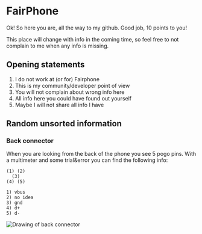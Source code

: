 # FairPhone

Ok! So here you are, all the way to my github. Good job, 10 points to you!

This place will change with info in the coming time, so feel free to not complain to me when any info is missing.

## Opening statements

1. I do not work at (or for) Fairphone
2. This is my community/developer point of view
3. You will not complain about wrong info here
4. All info here you could have found out yourself
5. Maybe I will not share all info I have

## Random unsorted information

### Back connector

When you are looking from the back of the phone you see 5 pogo pins. With a multimeter and some trial&error you can find the following info:

```
(1) (2)
  (3)
(4) (5)

1) vbus
2) no idea
3) gnd
4) d+
5) d-
```

![Drawing of back connector](https://github.com/dirkvl/FairPhone/blob/master/Drawings/back-connector.JPG "drawing of back connector")

